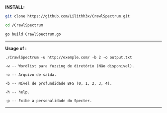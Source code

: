 **INSTALL:**

 ``` bash 
 git clone https://github.com/Lilithh3x/CrawlSpectrum.git
 
 cd /CrawlSpectrum

 go build CrawlSpectrum.go
 ```
***

**Usage of :** 

`./CrawlSpectrum -u http://exemple.com/ -b 2 -o output.txt`

 
`-w -- Wordlist para fuzzing de diretório (Não disponivel).` 

`-o -- Arquivo de saída.`

`-b -- Nível de profundidade BFS (0, 1, 2, 3, 4).`

`-h -- help.`

`-p -- Exibe a personalidade do Specter.`
***
